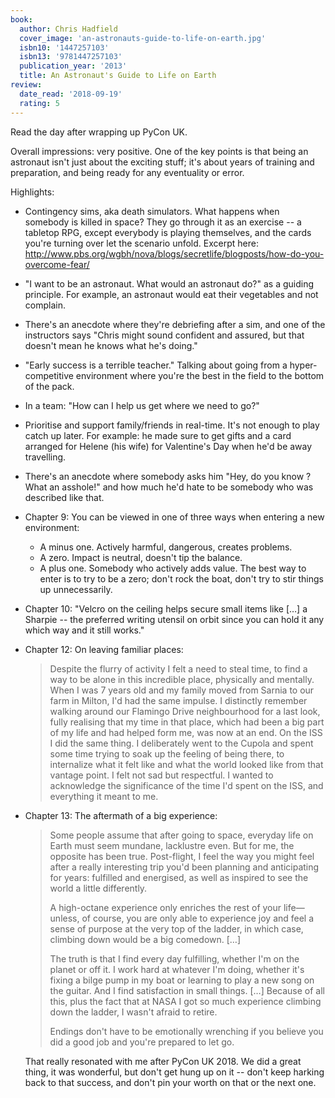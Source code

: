 ```yaml
---
book:
  author: Chris Hadfield
  cover_image: 'an-astronauts-guide-to-life-on-earth.jpg'
  isbn10: '1447257103'
  isbn13: '9781447257103'
  publication_year: '2013'
  title: An Astronaut's Guide to Life on Earth
review:
  date_read: '2018-09-19'
  rating: 5
---
```


Read the day after wrapping up PyCon UK.

Overall impressions: very positive.  One of the key points is that being an astronaut isn't just about the exciting stuff; it's about years of training and preparation, and being ready for any eventuality or error.

Highlights:

* Contingency sims, aka death simulators.  What happens when somebody is killed in space?  They go through it as an exercise -- a tabletop RPG, except everybody is playing themselves, and the cards you're turning over let the scenario unfold.  Excerpt here: <http://www.pbs.org/wgbh/nova/blogs/secretlife/blogposts/how-do-you-overcome-fear/>

* "I want to be an astronaut.  What would an astronaut do?"  as a guiding principle.  For example, an astronaut would eat their vegetables and not complain.

* There's an anecdote where they're debriefing after a sim, and one of the instructors says "Chris might sound confident and assured, but that doesn't mean he knows what he's doing."

* "Early success is a terrible teacher."  Talking about going from a hyper-competitive environment where you're the best in the field to the bottom of the pack.

* In a team: "How can I help us get where we need to go?"

* Prioritise and support family/friends in real-time.  It's not enough to play catch up later.  For example: he made sure to get gifts and a card arranged for Helene (his wife) for Valentine's Day when he'd be away travelling.

* There's an anecdote where somebody asks him "Hey, do you know <name>? What an asshole!" and how much he'd hate to be somebody who was described like that.

* Chapter 9: You can be viewed in one of three ways when entering a new environment:
    - A minus one.  Actively harmful, dangerous, creates problems.
    - A zero.  Impact is neutral, doesn't tip the balance.
    - A plus one.  Somebody who actively adds value.
  The best way to enter is to try to be a zero; don't rock the boat, don't try to stir things up unnecessarily.

* Chapter 10: "Velcro on the ceiling helps secure small items like […] a Sharpie -- the preferred writing utensil on orbit since you can hold it any which way and it still works."

*   Chapter 12: On leaving familiar places:

    > Despite the flurry of activity I felt a need to steal time, to find a way to be alone in this incredible place, physically and mentally.  When I was 7 years old and my family moved from Sarnia to our farm in Milton, I'd had the same impulse.  I distinctly remember walking around our Flamingo Drive neighbourhood for a last look, fully realising that my time in that place, which had been a big part of my life and had helped form me, was now at an end.  On the ISS I did the same thing.  I deliberately went to the Cupola and spent some time trying to soak up the feeling of being there, to internalize what it felt like and what the world looked like from that vantage point.  I felt not sad but respectful.  I wanted to acknowledge the significance of the time I'd spent on the ISS, and everything it meant to me.

*   Chapter 13: The aftermath of a big experience:

    > Some people assume that after going to space, everyday life on Earth must seem mundane, lacklustre even.  But for me, the opposite has been true.  Post-flight, I feel the way you might feel after a really interesting trip you'd been planning and anticipating for years: fulfilled and energised, as well as inspired to see the world a little differently.
    >
    > A high-octane experience only enriches the rest of your life—unless, of course, you are only able to experience joy and feel a sense of purpose at the very top of the ladder, in which case, climbing down would be a big comedown. […]
    >
    > The truth is that I find every day fulfilling, whether I'm on the planet or off it.  I work hard at whatever I'm doing, whether it's fixing a bilge pump in my boat or learning to play a new song on the guitar.  And I find satisfaction in small things. […] Because of all this, plus the fact that at NASA I got so much experience climbing down the ladder, I wasn't afraid to retire.
    >
    > Endings don't have to be emotionally wrenching if you believe you did a good job and you're prepared to let go.

    That really resonated with me after PyCon UK 2018.  We did a great thing, it was wonderful, but don't get hung up on it -- don't keep harking back to that success, and don't pin your worth on that or the next one.
